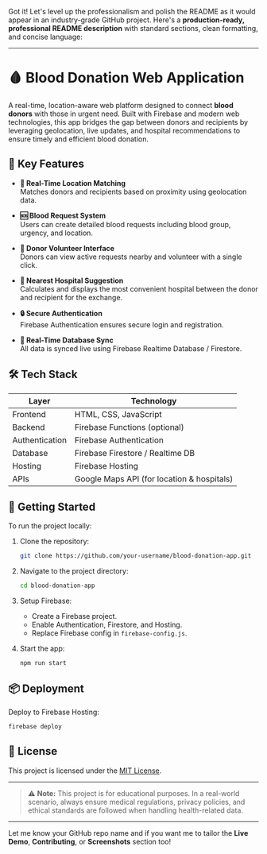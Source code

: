 Got it! Let's level up the professionalism and polish the README as it would appear in an industry-grade GitHub project. Here's a **production-ready, professional README description** with standard sections, clean formatting, and concise language:

---

# 🩸 Blood Donation Web Application

A real-time, location-aware web platform designed to connect **blood donors** with those in urgent need. Built with Firebase and modern web technologies, this app bridges the gap between donors and recipients by leveraging geolocation, live updates, and hospital recommendations to ensure timely and efficient blood donation.

## 🌟 Key Features

- **📍 Real-Time Location Matching**  
  Matches donors and recipients based on proximity using geolocation data.

- **🆘 Blood Request System**  
  Users can create detailed blood requests including blood group, urgency, and location.

- **🤝 Donor Volunteer Interface**  
  Donors can view active requests nearby and volunteer with a single click.

- **🏥 Nearest Hospital Suggestion**  
  Calculates and displays the most convenient hospital between the donor and recipient for the exchange.

- **🔒 Secure Authentication**  
  Firebase Authentication ensures secure login and registration.

- **📡 Real-Time Database Sync**  
  All data is synced live using Firebase Realtime Database / Firestore.

## 🛠 Tech Stack

| Layer          | Technology                                 |
| -------------- | ------------------------------------------ |
| Frontend       | HTML, CSS, JavaScript                      |
| Backend        | Firebase Functions (optional)              |
| Authentication | Firebase Authentication                    |
| Database       | Firebase Firestore / Realtime DB           |
| Hosting        | Firebase Hosting                           |
| APIs           | Google Maps API (for location & hospitals) |

## 🚀 Getting Started

To run the project locally:

1. Clone the repository:
   ```bash
   git clone https://github.com/your-username/blood-donation-app.git
   ```
2. Navigate to the project directory:
   ```bash
   cd blood-donation-app
   ```
3. Setup Firebase:

   - Create a Firebase project.
   - Enable Authentication, Firestore, and Hosting.
   - Replace Firebase config in `firebase-config.js`.

4. Start the app:
   ```bash
   npm run start
   ```

## 📦 Deployment

Deploy to Firebase Hosting:

```bash
firebase deploy
```

## 📄 License

This project is licensed under the [MIT License](LICENSE).

---

> ⚠️ **Note:** This project is for educational purposes. In a real-world scenario, always ensure medical regulations, privacy policies, and ethical standards are followed when handling health-related data.

---

Let me know your GitHub repo name and if you want me to tailor the **Live Demo**, **Contributing**, or **Screenshots** section too!
